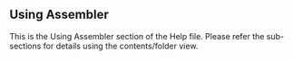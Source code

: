 <div class="section">

<div class="titlepage">

<div>

<div>

<span id="using_assembler"></span>Using Assembler
--------------------------------------------------

</div>

</div>

</div>

This is the Using Assembler section of the Help file. Please refer the
sub-sections for details using the contents/folder view.

</div>
